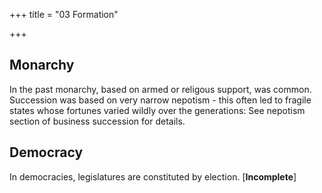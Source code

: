 +++
title = "03 Formation"

+++

## Monarchy

In the past monarchy, based on armed or religous support, was common. Succession was based on very narrow nepotism - this often led to fragile states whose fortunes varied wildly over the generations: See nepotism section of business succession for details.

## Democracy

In democracies, legislatures are constituted by election. \[**Incomplete**\]
